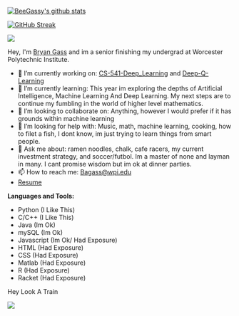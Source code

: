 [![BeeGassy's github stats](https://github-readme-stats.vercel.app/api?username=beegass)](https://github.com/beegass/github-readme-stats)

[![GitHub Streak](https://github-readme-streak-stats.herokuapp.com?user=BeeGass&theme=dark)](https://git.io/streak-stats)

![](https://visitor-badge.glitch.me/badge?page_id=BeeGass.BeeGass)

Hey, I'm [Bryan Gass](https://beegass.dev/) and im a senior finishing my undergrad at Worcester Polytechnic Institute.

- 🔭 I’m currently working on: [CS-541-Deep_Learning](https://github.com/BeeGassy/CS-541-Deep_Learning) and [Deep-Q-Learning](https://github.com/BeeGassy/Deep-Q-Learning)
- 🌱 I’m currently learning: This year im exploring the depths of Artificial Intelligence, Machine Learning And Deep Learning. My next steps are to continue my fumbling in the world of higher level mathematics. 
- 👯 I’m looking to collaborate on: Anything, however I would prefer if it has grounds within machine learning
- 🤔 I’m looking for help with: Music, math, machine learning, cooking, how to filet a fish, I dont know, im just trying to learn things from smart people.  
- 💬 Ask me about: ramen noodles, chalk, cafe racers, my current investment strategy, and soccer/futbol. Im a master of none and layman in many. I cant promise wisdom but im ok at dinner parties. 
- 📫 How to reach me: Bagass@wpi.edu
- [Resume](https://drive.google.com/file/d/15WIhdA5QFzm-hRDeS2pKdgMqhha1pc0a/view?usp=sharing)

**Languages and Tools:** 

- Python (I Like This)
- C/C++ (I Like This)
- Java (Im Ok)
- mySQL (Im Ok)
- Javascript (Im Ok/ Had Exposure)
- HTML (Had Exposure)
- CSS (Had Exposure)
- Matlab (Had Exposure)
- R (Had Exposure)
- Racket (Had Exposure)

Hey Look A Train

![](https://media.giphy.com/media/CQl0tM5gYyqQg/giphy.gif)
